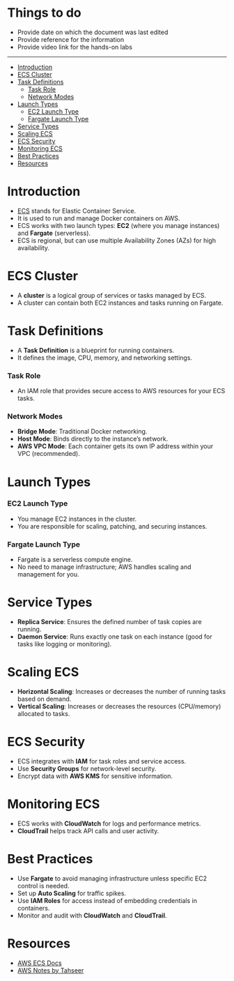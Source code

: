<h1> Things to do </h1>

- Provide date on which the document was last edited
- Provide reference for the information
- Provide video link for the hands-on labs
---

- [Introduction](#introduction)
- [ECS Cluster](#ecs-cluster)
- [Task Definitions](#task-definitions)
    - [Task Role](#task-role)
    - [Network Modes](#network-modes)
- [Launch Types](#launch-types)
    - [EC2 Launch Type](#ec2-launch-type)
    - [Fargate Launch Type](#fargate-launch-type)
- [Service Types](#service-types)
- [Scaling ECS](#scaling-ecs)
- [ECS Security](#ecs-security)
- [Monitoring ECS](#monitoring-ecs)
- [Best Practices](#best-practices)
- [Resources](#resources)

# Introduction
- [ECS](https://docs.aws.amazon.com/AmazonECS/latest/developerguide/Welcome.html) stands for Elastic Container Service.
- It is used to run and manage Docker containers on AWS.
- ECS works with two launch types: **EC2** (where you manage instances) and **Fargate** (serverless).
- ECS is regional, but can use multiple Availability Zones (AZs) for high availability.

# ECS Cluster
- A **cluster** is a logical group of services or tasks managed by ECS.
- A cluster can contain both EC2 instances and tasks running on Fargate.

# Task Definitions
- A **Task Definition** is a blueprint for running containers.
- It defines the image, CPU, memory, and networking settings.

### Task Role
- An IAM role that provides secure access to AWS resources for your ECS tasks.

### Network Modes
- **Bridge Mode**: Traditional Docker networking.
- **Host Mode**: Binds directly to the instance’s network.
- **AWS VPC Mode**: Each container gets its own IP address within your VPC (recommended).

# Launch Types
### EC2 Launch Type
- You manage EC2 instances in the cluster.
- You are responsible for scaling, patching, and securing instances.

### Fargate Launch Type
- Fargate is a serverless compute engine.
- No need to manage infrastructure; AWS handles scaling and management for you.

# Service Types
- **Replica Service**: Ensures the defined number of task copies are running.
- **Daemon Service**: Runs exactly one task on each instance (good for tasks like logging or monitoring).

# Scaling ECS
- **Horizontal Scaling**: Increases or decreases the number of running tasks based on demand.
- **Vertical Scaling**: Increases or decreases the resources (CPU/memory) allocated to tasks.

# ECS Security
- ECS integrates with **IAM** for task roles and service access.
- Use **Security Groups** for network-level security.
- Encrypt data with **AWS KMS** for sensitive information.

# Monitoring ECS
- ECS works with **CloudWatch** for logs and performance metrics.
- **CloudTrail** helps track API calls and user activity.

# Best Practices
- Use **Fargate** to avoid managing infrastructure unless specific EC2 control is needed.
- Set up **Auto Scaling** for traffic spikes.
- Use **IAM Roles** for access instead of embedding credentials in containers.
- Monitor and audit with **CloudWatch** and **CloudTrail**.

# Resources
- [AWS ECS Docs](https://docs.aws.amazon.com/AmazonECS/latest/developerguide/Welcome.html)
- [AWS Notes by Tahseer](https://arkalim.notion.site/IAM-e1b1d6d4287644b8874dd7614f3c6d49#fd868bc3e20c40a3818fa77334f76be7)